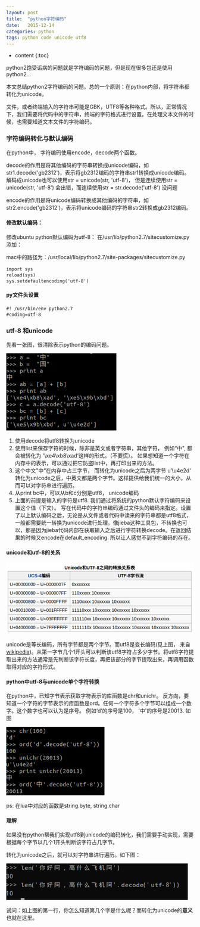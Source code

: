 ```yaml
---
layout: post
title:  "python字符编码"
date:   2015-12-14
categories: python
tags: python code unicode utf8
---
```

* content
{:toc}

python2饱受诟病的问题就是字符编码的问题，但是现在很多包还是使用python2...




本文总结python2字符编码的问题。总的一个原则：在python内部，将字符串都转化为unicode。

文件，或者终端输入的字符串可能是GBK，UTF8等各种格式。所以，正常情况下，我们需要将代码中的字符串，终端的字符格式进行设置。在处理文本文件的时候，也需要知道文本文件的字符编码。

### 字符编码转化与默认编码
在python中， 字符编码使用encode，decode两个函数。

decode的作用是将其他编码的字符串转换成unicode编码，如str1.decode('gb2312')，表示将gb2312编码的字符串str1转换成unicode编码。解码成unicode也可以使用str = unicode(str, 'utf-8')， 但是连续使用str = unicode(str, 'utf-8') 会出错，而连续使用str = str.decode('utf-8') 没问题

encode的作用是将unicode编码转换成其他编码的字符串，如str2.encode('gb2312')，表示将unicode编码的字符串str2转换成gb2312编码。

#### 修改默认编码：
修改ubuntu python默认编码为utf-8： 在/usr/lib/python2.7/sitecustomize.py添加：

mac中的路径为：/usr/local/lib/python2.7/site-packages/sitecustomize.py

```
import sys
reload(sys)  
sys.setdefaultencoding('utf-8')
```

#### py文件头设置

```
#! /usr/bin/env python2.7
#coding=utf-8
```

### utf-8 和unicode
先看一张图，很清除表示python的编码问题。

![image](/assets/python_encode/python_utf_unicode.png )

1. 使用decode将utf8转换为unicode
2. 使用list来保存字符的时候，除非是英文或者字符串，其他字符， 例如“中", 都会被转化为 '\xe4\xb8\xad‘这样的形式。（不要慌）。 如果想知道一个字符在内存中的表示，可以通过把它防盗list中，再打印出来的方法。
3. 这个中文"中“在内存中占三字节， 而转化为unicode之后为两字节 u‘\u4e2d'
转化为unicode之后，中英文都是两个字节。这样提供给我们统一的大小，从而可以对字符串进行遍历。
4. 从print bc中，可以从b和c分别是utf8， unicode编码
5. 上面的前提是输入的字符是utf8. 我们通过将系统的python默认字符编码来设置这个值（下文）。 写在代码中的字符串编码通过文件头的编码来指定。设置了以上默认编码之后，无论是从文件或者代码中读来的字符串都是utf8格式，一般都需要统一转换为unicode进行处理。像jieba这种工具包，不转换也可以，那是因为jieba代码内部在获取输入之后进行字符转换decode。在返回结果的时候又encode在default_encoding. 所以让人感觉不到字符编码的存在。

#### unicode和utf-8的关系

![image](/assets/python_encode/unicode2utf.png )

unicode是等长编码，所有字节都是两个字节。而utf8是变长编码(见上图， 来自[wikipedia](https://zh.wikipedia.org/wiki/UTF-8))。从第一字节几个1开头可以判断该utf8字符占多少字节。将utf8字符提取出来的方法通常是先判断该字符长度，再把该部分的字节提取出来，再调用函数取得对应的字符形式。

#### python中utf-8与unicode单个字符转换
在python中，已知字节表示获取字符表示的库函数是chr和unichr。 反方向，要知道一个字符的字节表示的库函数是ord。任何一个字符多个字节可以组成一个数字。这个数字也可以认为是序号。 例如‘d’的序号是100， '中'的序号是20013. 如图

![image](/assets/python_encode/unicode_utf.png )

ps: 在lua中对应的函数是string.byte, string.char

#### 理解
如果没有python帮我们实现utf8到unicode的编码转化，我们需要手动实现，需要根据每个字节以几个1开头判断该字符占几字节。

转化为unicode之后，就可以对字符串进行遍历。如下图：

![image](/assets/python_encode/str_len.png )

试问：如上图的第一行，你怎么知道第几个字是什么呢？而转化为unicode的**意义**也就在这里。
